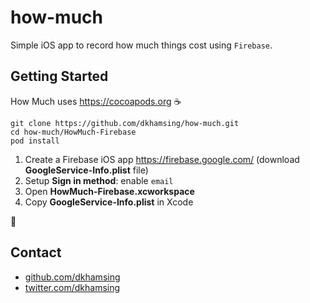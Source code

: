 # how-much

Simple iOS app to record how much things cost using `Firebase`.

## Getting Started

How Much uses https://cocoapods.org :coffee:

```
git clone https://github.com/dkhamsing/how-much.git
cd how-much/HowMuch-Firebase
pod install
```

1. Create a Firebase iOS app https://firebase.google.com/ (download **GoogleService-Info.plist** file)
2. Setup **Sign in method**: enable `email`
3. Open **HowMuch-Firebase.xcworkspace**
4. Copy **GoogleService-Info.plist** in Xcode

:rocket:

## Contact

- [github.com/dkhamsing](https://github.com/dkhamsing)
- [twitter.com/dkhamsing](https://twitter.com/dkhamsing)
